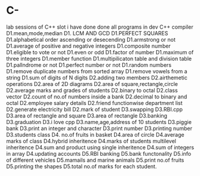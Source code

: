 # C-
lab sessions of C++ slot
i have done done all programs in dev C++ compiler
D1.mean,mode,median
D1. LCM AND GCD
D1.PERFECT SQUARES
D1.alphabetical order ascending or desecending
D1.armstrong or not
D1.average of positive and negative integers
D1.composite number
D1.eligible to vote or not
D1.even or odd
D1.factor of number
D1.maximum of three integers
D1.member function
D1.multipilicaton table and division table
D1.pallndrome or not
D1.perfect number or not
D1.random numbers
D1.remove duplicate numbers from sorted array
D1.remove vowels from a string
D1.sum of digits of N digits
D2.adding two members
D2.airthemetic operations
D2.area of 2D diagrams
D2.area of square,rectangle,circle
D2.average marks and grades of students
D2.binary to octal
D2.class vector
D2.count of no.of numbers inside a bank
D2.decimal to binary and octal
D2.employee salary details
D2.friend functionwise department list
D2.generate electricity bill
D2.mark of student
D3.swapping
D3.RBI.cpp
D3.area of rectangle and square
D3.area of rectangle
D3.banking
D3.graduation
D3.i love cpp
D3.name,age,address of 10 students
D3.piggie bank
D3.print an integer and character
D3.print number
D3.printing number
D3.students class
D4. no.of fruits in basket
D4.area of circle
D4.average marks of class
D4.hybrid inheritence
D4.marks of students multilevel inheritence
D4.sum and product using single inheritence
D4.sum of integers in array
D4.updating accounts
D5.RBI banking
D5.bank functonality
D5.info of different vehicles
D5.mamails and marine animals
D5.print no.of fruits
D5.printing the shapes
D5.total no.of marks for each student.




